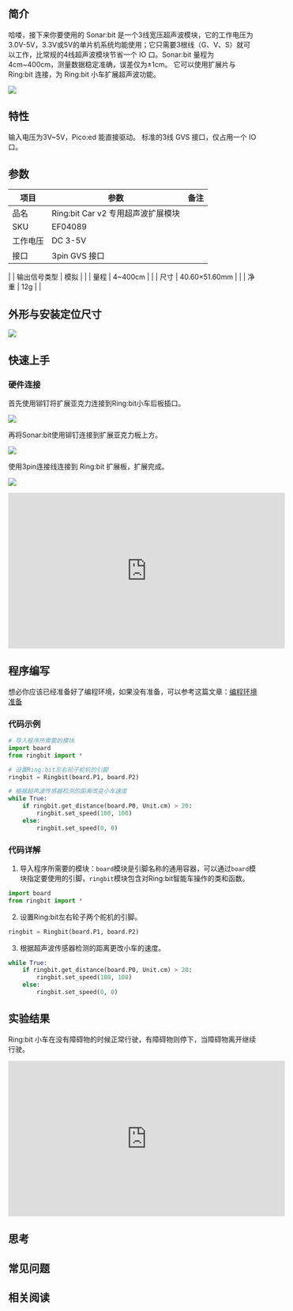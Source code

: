 ## 简介
哈喽，接下来你要使用的 Sonar:bit 是一个3线宽压超声波模块，它的工作电压为3.0V-5V，3.3V或5V的单片机系统均能使用；它只需要3根线（G、V、S）就可以工作，比常规的4线超声波模块节省一个 IO 口。Sonar:bit 量程为4cm~400cm，测量数据稳定准确，误差仅为±1cm。
它可以使用扩展片与 Ring:bit 连接，为 Ring:bit 小车扩展超声波功能。

![](https://wiki-media-ef.oss-cn-hongkong.aliyuncs.com//images/sonar_01.png)

## 特性
输入电压为3V~5V，Pico:ed 能直接驱动。
标准的3线 GVS 接口，仅占用一个 IO 口。
## 参数
| **项目** | **参数** | **备注** |
| --- | --- | --- |
| 品名 | Ring:bit Car v2 专用超声波扩展模块 |  |
| SKU | EF04089 |  |
| 工作电压 | DC 3-5V |  |
| 接口 | 3pin GVS 接口 | 
 |
| 输出信号类型 | 模拟 |  |
| 量程 | 4~400cm |  |
| 尺寸 | 40.60×51.60mm |  |
| 净重 | 12g |  |

## 外形与安装定位尺寸

![](https://wiki-media-ef.oss-cn-hongkong.aliyuncs.com//images/sonar_02.png)

## 快速上手
### 硬件连接
首先使用铆钉将扩展亚克力连接到Ring:bit小车后板插口。

![](https://wiki-media-ef.oss-cn-hongkong.aliyuncs.com//images/sonar_03.png)

再将Sonar:bit使用铆钉连接到扩展亚克力板上方。

![](https://wiki-media-ef.oss-cn-hongkong.aliyuncs.com//images/sonar_04.png)

使用3pin连接线连接到 Ring:bit 扩展板，扩展完成。

![](https://wiki-media-ef.oss-cn-hongkong.aliyuncs.com//images/sonar_05.png)

<iframe width="560" height="315" src="https://www.youtube.com/embed/EFqFEwfLRyc" title="YouTube video player" frameborder="0" allow="accelerometer; autoplay; clipboard-write; encrypted-media; gyroscope; picture-in-picture" allowfullscreen></iframe>

## 程序编写
想必你应该已经准备好了编程环境，如果没有准备，可以参考这篇文章：[编程环境准备](https://www.yuque.com/elecfreaks-learn/picoed/gxro38)
### 代码示例
```python
# 导入程序所需要的模块
import board
from ringbit import *

# 设置Ring:bit左右轮子舵机的引脚
ringbit = Ringbit(board.P1, board.P2)

# 根据超声波传感器检测的距离改变小车速度
while True:
    if ringbit.get_distance(board.P0, Unit.cm) > 20:
        ringbit.set_speed(100, 100)
    else:
        ringbit.set_speed(0, 0)

```
### 代码详解

1. 导入程序所需要的模块：`board`模块是引脚名称的通用容器，可以通过`board`模块指定要使用的引脚，`ringbit`模块包含对Ring:bit智能车操作的类和函数。
```python
import board
from ringbit import *
```

2. 设置Ring:bit左右轮子两个舵机的引脚。
```python
ringbit = Ringbit(board.P1, board.P2)
```

3. 根据超声波传感器检测的距离更改小车的速度。
```python
while True:
    if ringbit.get_distance(board.P0, Unit.cm) > 20:
        ringbit.set_speed(100, 100)
    else:
        ringbit.set_speed(0, 0)
```
## 实验结果
Ring:bit 小车在没有障碍物的时候正常行驶，有障碍物则停下，当障碍物离开继续行驶。

<iframe width="560" height="315" src="https://www.youtube.com/embed/vqo8PnJyEkQ" title="YouTube video player" frameborder="0" allow="accelerometer; autoplay; clipboard-write; encrypted-media; gyroscope; picture-in-picture" allowfullscreen></iframe>

## 思考

## 常见问题
## 相关阅读

